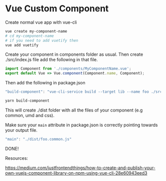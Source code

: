 # Vue Custom Component
Create normal vue app with vue-cli 
```bash 
vue create my-component-name
# cd my-component-name
# if you need to add vuetify then
vue add vuetify
```

Create your component in components folder as usual. Then create ./src/index.js file add the following in that file.

```javascript
import Component from './components/MyComponentName.vue';
export default Vue => Vue.component(Component.name, Component);
```

Then add the following in package.json

```javascript
"build-component": "vue-cli-service build --target lib --name foo ./src/index.js"
```

```bash
yarn build-component
```
This will create ./dist folder with all the files of your component (e.g common, umd and css).

Make sure your `main` attribute in package.json is correctly pointing towards your output file.

```javascript
"main": "./dist/foo.common.js"
```

DONE!

Resources:

https://medium.com/justfrontendthings/how-to-create-and-publish-your-own-vuejs-component-library-on-npm-using-vue-cli-28e60943eed3